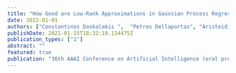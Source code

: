 ```yaml
---
title: "How Good are Low-Rank Approximations in Gaussian Process Regression?"
date: 2022-01-01
authors: ["Constantinos Daskalakis ",  "Petros Dellaportas", "Aristeidis Panos"]
publishDate: 2021-01-15T18:32:18.114475Z
publication_types: ["1"]
abstract: ""
featured: true
publication: "36th AAAI Conference on Artificial Intelligence (oral presentation)"
---
```


